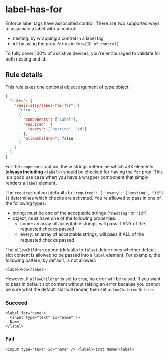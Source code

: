 # label-has-for

Enforce label tags have associated control. There are two supported ways to associate a label with a control:

- nesting: by wrapping a control in a label tag
- id: by using the prop `for` as in `for=[ID of control]`

To fully cover 100% of assistive devices, you're encouraged to validate for both nesting and id.

## Rule details

This rule takes one optional object argument of type object:

```json
{
  "rules": {
    "vuejs-a11y/label-has-for": [
      "error",
      {
        "components": ["Label"],
        "required": {
          "every": ["nesting", "id"]
        },
        "allowChildren": false
      }
    ]
  }
}
```

For the `components` option, these strings determine which JSX elements (**always including** `<label>`) should be checked for having the `for` prop. This is a good use case when you have a wrapper component that simply renders a `label` element.

The `required` option (defaults to `"required": { "every": ["nesting", "id"] }`) determines which checks are activated. You're allowed to pass in one of the following types:

- string: must be one of the acceptable strings (`"nesting"` or `"id"`)
- object, must have one of the following properties:
  - some: an array of acceptable strings, will pass if ANY of the requested checks passed
  - every: an array of acceptable strings, will pass if ALL of the requested checks passed

The `allowChildren` option (defaults to `false`) determines whether default slot content is allowed to be passed into a `label` element. For example, the following pattern, by default, is not allowed:

```vue
<label>Foo</label>
```

However, if `allowChildren` is set to `true`, no error will be raised. If you want to pass in default slot content without raising an error because you cannot be sure what the default slot will render, then set `allowChildren` to `true`.

### Succeed

```vue
<label for="name">
  <input type="text" id="name" />
  Name
</label>
```

### Fail

```vue
<input type="text" id="name" /> <label>First Name</label>
```
